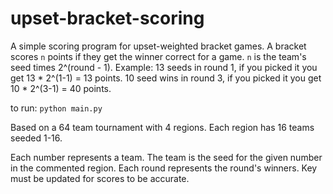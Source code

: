 # upset-bracket-scoring
A simple scoring program for upset-weighted bracket games. A bracket scores `n` points if they get the winner correct for a game. `n` is the team's seed times 2^(round - 1). Example: 13 seeds in round 1, if you picked it you get 13 * 2^(1-1) = 13 points. 10 seed wins in round 3, if you picked it you get 10 * 2^(3-1) = 40 points.

to run: `python main.py`

Based on a 64 team tournament with 4 regions. Each region has 16 teams seeded 1-16. 

Each number represents a team. The team is the seed for the given number in the commented region. Each round represents the round's winners. Key must be updated for scores to be accurate.
